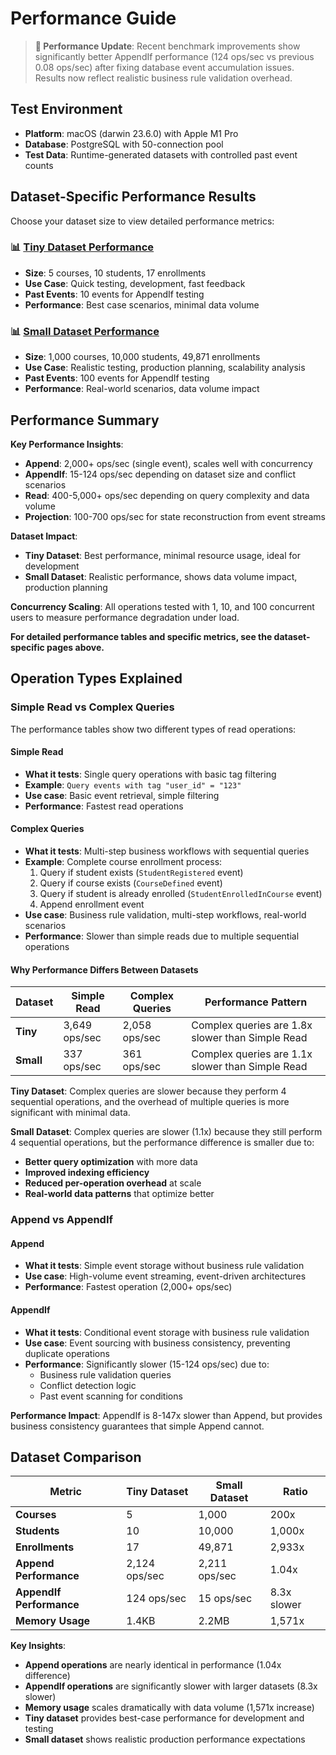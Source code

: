 # Performance Guide

> **🚀 Performance Update**: Recent benchmark improvements show significantly better AppendIf performance (124 ops/sec vs previous 0.08 ops/sec) after fixing database event accumulation issues. Results now reflect realistic business rule validation overhead.

## Test Environment
- **Platform**: macOS (darwin 23.6.0) with Apple M1 Pro
- **Database**: PostgreSQL with 50-connection pool
- **Test Data**: Runtime-generated datasets with controlled past event counts

## Dataset-Specific Performance Results

Choose your dataset size to view detailed performance metrics:

### **📊 [Tiny Dataset Performance](./performance-tiny.md)**
- **Size**: 5 courses, 10 students, 17 enrollments
- **Use Case**: Quick testing, development, fast feedback
- **Past Events**: 10 events for AppendIf testing
- **Performance**: Best case scenarios, minimal data volume

### **📊 [Small Dataset Performance](./performance-small.md)**
- **Size**: 1,000 courses, 10,000 students, 49,871 enrollments  
- **Use Case**: Realistic testing, production planning, scalability analysis
- **Past Events**: 100 events for AppendIf testing
- **Performance**: Real-world scenarios, data volume impact

## Performance Summary

**Key Performance Insights**:
- **Append**: 2,000+ ops/sec (single event), scales well with concurrency
- **AppendIf**: 15-124 ops/sec depending on dataset size and conflict scenarios
- **Read**: 400-5,000+ ops/sec depending on query complexity and data volume
- **Projection**: 100-700 ops/sec for state reconstruction from event streams

**Dataset Impact**:
- **Tiny Dataset**: Best performance, minimal resource usage, ideal for development
- **Small Dataset**: Realistic performance, shows data volume impact, production planning

**Concurrency Scaling**: All operations tested with 1, 10, and 100 concurrent users to measure performance degradation under load.

**For detailed performance tables and specific metrics, see the dataset-specific pages above.**

## Operation Types Explained

### **Simple Read vs Complex Queries**

The performance tables show two different types of read operations:

#### **Simple Read**
- **What it tests**: Single query operations with basic tag filtering
- **Example**: `Query events with tag "user_id" = "123"`
- **Use case**: Basic event retrieval, simple filtering
- **Performance**: Fastest read operations

#### **Complex Queries** 
- **What it tests**: Multi-step business workflows with sequential queries
- **Example**: Complete course enrollment process:
  1. Query if student exists (`StudentRegistered` event)
  2. Query if course exists (`CourseDefined` event)
  3. Query if student is already enrolled (`StudentEnrolledInCourse` event)
  4. Append enrollment event
- **Use case**: Business rule validation, multi-step workflows, real-world scenarios
- **Performance**: Slower than simple reads due to multiple sequential operations

#### **Why Performance Differs Between Datasets**

| Dataset | Simple Read | Complex Queries | Performance Pattern |
|---------|-------------|-----------------|-------------------|
| **Tiny** | 3,649 ops/sec | 2,058 ops/sec | Complex queries are 1.8x slower than Simple Read |
| **Small** | 337 ops/sec | 361 ops/sec | Complex queries are 1.1x slower than Simple Read |

**Tiny Dataset**: Complex queries are slower because they perform 4 sequential operations, and the overhead of multiple queries is more significant with minimal data.

**Small Dataset**: Complex queries are slower (1.1x) because they still perform 4 sequential operations, but the performance difference is smaller due to:
- **Better query optimization** with more data
- **Improved indexing efficiency** 
- **Reduced per-operation overhead** at scale
- **Real-world data patterns** that optimize better

### **Append vs AppendIf**

#### **Append**
- **What it tests**: Simple event storage without business rule validation
- **Use case**: High-volume event streaming, event-driven architectures
- **Performance**: Fastest operation (2,000+ ops/sec)

#### **AppendIf**
- **What it tests**: Conditional event storage with business rule validation
- **Use case**: Event sourcing with business consistency, preventing duplicate operations
- **Performance**: Significantly slower (15-124 ops/sec) due to:
  - Business rule validation queries
  - Conflict detection logic
  - Past event scanning for conditions

**Performance Impact**: AppendIf is 8-147x slower than Append, but provides business consistency guarantees that simple Append cannot.

## Dataset Comparison

| Metric | Tiny Dataset | Small Dataset | Ratio |
|--------|--------------|---------------|-------|
| **Courses** | 5 | 1,000 | 200x |
| **Students** | 10 | 10,000 | 1,000x |
| **Enrollments** | 17 | 49,871 | 2,933x |
| **Append Performance** | 2,124 ops/sec | 2,211 ops/sec | 1.04x |
| **AppendIf Performance** | 124 ops/sec | 15 ops/sec | 8.3x slower |
| **Memory Usage** | 1.4KB | 2.2MB | 1,571x |

**Key Insights**:
- **Append operations** are nearly identical in performance (1.04x difference)
- **AppendIf operations** are significantly slower with larger datasets (8.3x slower)
- **Memory usage** scales dramatically with data volume (1,571x increase)
- **Tiny dataset** provides best-case performance for development and testing
- **Small dataset** shows realistic production performance expectations
